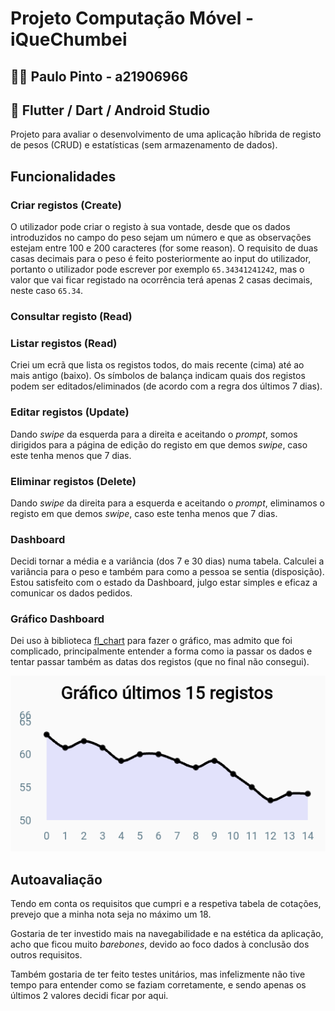 # Projeto Computação Móvel - iQueChumbei
## 👨‍🎓 Paulo Pinto - a21906966
## 🎯 Flutter / Dart / Android Studio
Projeto para avaliar o desenvolvimento de uma aplicação híbrida de registo de pesos (CRUD) e estatísticas (sem armazenamento de dados).


## Funcionalidades
### Criar registos (Create)


O utilizador pode criar o registo à sua vontade, desde que os dados introduzidos no campo do peso sejam um número e que as observações estejam entre 100 e 200 caracteres (for some reason). O requisito de duas casas decimais para o peso é feito posteriormente ao input do utilizador, portanto o utilizador pode escrever por exemplo `65.34341241242`, mas o valor que vai ficar registado na ocorrência terá apenas 2 casas decimais, neste caso `65.34`.


### Consultar registo (Read)


### Listar registos (Read)

Criei um ecrã que lista os registos todos, do mais recente (cima) até ao mais antigo (baixo). Os símbolos de balança indicam quais dos registos podem ser editados/eliminados (de acordo com a regra dos últimos 7 dias).


### Editar registos (Update)

Dando *swipe* da esquerda para a direita e aceitando o *prompt*, somos dirigidos para a página de edição do registo em que demos *swipe*, caso este tenha menos que 7 dias. 

### Eliminar registos (Delete)

Dando *swipe* da direita para a esquerda e aceitando o *prompt*, eliminamos o registo em que demos *swipe*, caso este tenha menos que 7 dias.

### Dashboard

Decidi tornar a média e a variância (dos 7 e 30 dias) numa tabela. Calculei a variância para o peso e também para como a pessoa se sentia (disposição). Estou satisfeito com o estado da Dashboard, julgo estar simples e eficaz a comunicar os dados pedidos.

### Gráfico Dashboard

Dei uso à biblioteca [fl_chart](https://pub.dev/packages/fl_chart) para fazer o gráfico, mas admito que foi complicado, principalmente entender a forma como ia passar os dados e tentar passar também as datas dos registos (que no final não consegui).


<!--  ![graph image](/assets/graph_1.png) -->
<p align="center">
  <img src="/assets/graph_1.png" />
</p>

## Autoavaliação

Tendo em conta os requisitos que cumpri e a respetiva tabela de cotações, prevejo que a minha nota seja no máximo um 18.


Gostaria de ter investido mais na navegabilidade e na estética da aplicação, acho que ficou muito *barebones*, devido ao foco dados à conclusão dos outros requisitos.

Também gostaria de ter feito testes unitários, mas infelizmente não tive tempo para entender como se faziam corretamente, e sendo apenas os últimos 2 valores decidi ficar por aqui.
